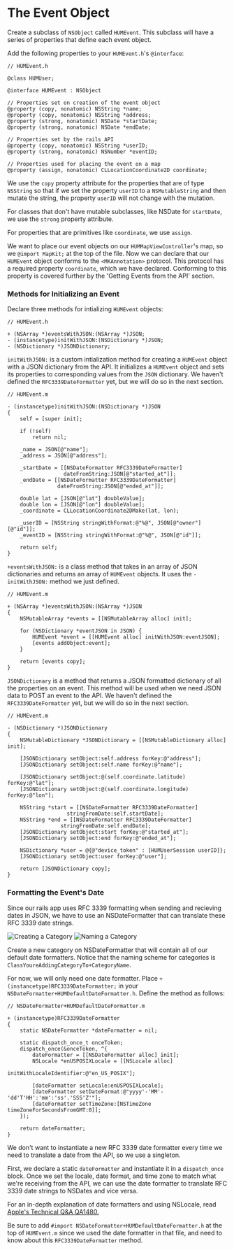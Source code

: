 # The Event Object

Create a subclass of `NSObject` called `HUMEvent`. This subclass will have a series of properties that define each event object.

Add the following properties to your `HUMEvent.h`'s `@interface`:

	// HUMEvent.h
	
	@class HUMUser;
	
	@interface HUMEvent : NSObject
	
	// Properties set on creation of the event object
	@property (copy, nonatomic) NSString *name;
	@property (copy, nonatomic) NSString *address;
	@property (strong, nonatomic) NSDate *startDate;
	@property (strong, nonatomic) NSDate *endDate;
	
	// Properties set by the rails API
	@property (copy, nonatomic) NSString *userID;
	@property (strong, nonatomic) NSNumber *eventID;
	
	// Properties used for placing the event on a map
	@property (assign, nonatomic) CLLocationCoordinate2D coordinate;
	
We use the `copy` property attribute for the properties that are of type `NSString` so that if we set the property `userID` to a `NSMutableString` and then mutate the string, the property `userID` will not change with the mutation.

For classes that don't have mutable subclasses, like NSDate for `startDate`, we use the `strong` property attribute.

For properties that are primitives like `coordinate`, we use `assign`.

We want to place our event objects on our `HUMMapViewController`'s map, so we `@import MapKit;` at the top of the file. Now we can declare that our `HUMEvent` object conforms to the `<MKAnnotation>` protocol. This protocol has a required property `coordinate`, which we have declared. Conforming to this property is covered further by the 'Getting Events from the API' section.

### Methods for Initializing an Event

Declare three methods for intializing `HUMEvent` objects:

	// HUMEvent.h

	+ (NSArray *)eventsWithJSON:(NSArray *)JSON;
	- (instancetype)initWithJSON:(NSDictionary *)JSON;
	- (NSDictionary *)JSONDictionary;

`initWithJSON:` is a custom intialization method for creating a `HUMEvent` object with a JSON dictionary from the API. It initializes a `HUMEvent` object and sets its properties to corresponding values from the `JSON` dictionary. We haven't defined the `RFC3339DateFormatter` yet, but we will do so in the next section.

	// HUMEvent.m
	
	- (instancetype)initWithJSON:(NSDictionary *)JSON
	{
    	self = [super init];
    
    	if (!self)
        	return nil;
    
        _name = JSON[@"name"];
        _address = JSON[@"address"];
        
        _startDate = [[NSDateFormatter RFC3339DateFormatter]
                      dateFromString:JSON[@"started_at"]];
        _endDate = [[NSDateFormatter RFC3339DateFormatter]
                    dateFromString:JSON[@"ended_at"]];
        
        double lat = [JSON[@"lat"] doubleValue];
        double lon = [JSON[@"lon"] doubleValue];
        _coordinate = CLLocationCoordinate2DMake(lat, lon);
        
        _userID = [NSString stringWithFormat:@"%@", JSON[@"owner"][@"id"]];
        _eventID = [NSString stringWithFormat:@"%@", JSON[@"id"]];
    
    	return self;
	}

`+eventsWithJSON:` is a class method that takes in an array of JSON dictionaries and returns an array of `HUMEvent` objects. It uses the `-initWithJSON:` method we just defined.

	// HUMEvent.m
	
	+ (NSArray *)eventsWithJSON:(NSArray *)JSON
	{
    	NSMutableArray *events = [[NSMutableArray alloc] init];
    
    	for (NSDictionary *eventJSON in JSON) {
        	HUMEvent *event = [[HUMEvent alloc] initWithJSON:eventJSON];
        	[events addObject:event];
    	}
    
    	return [events copy];
	}

`JSONDictionary` is a method that returns a JSON formatted dictionary of all the properties on an event. This method will be used when we need JSON data to POST an event to the API. We haven't defined the `RFC3339DateFormatter` yet, but we will do so in the next section.

	// HUMEvent.m
	
	- (NSDictionary *)JSONDictionary
	{
    	NSMutableDictionary *JSONDictionary = [[NSMutableDictionary alloc] init];
    
    	[JSONDictionary setObject:self.address forKey:@"address"];
    	[JSONDictionary setObject:self.name forKey:@"name"];
    
    	[JSONDictionary setObject:@(self.coordinate.latitude) forKey:@"lat"];
    	[JSONDictionary setObject:@(self.coordinate.longitude) forKey:@"lon"];
    
    	NSString *start = [[NSDateFormatter RFC3339DateFormatter]
                       stringFromDate:self.startDate];
    	NSString *end = [[NSDateFormatter RFC3339DateFormatter]
                     stringFromDate:self.endDate];
    	[JSONDictionary setObject:start forKey:@"started_at"];
    	[JSONDictionary setObject:end forKey:@"ended_at"];
    
    	NSDictionary *user = @{@"device_token" : [HUMUserSession userID]};
    	[JSONDictionary setObject:user forKey:@"user"];
    
    	return [JSONDictionary copy];
	}

### Formatting the Event's Date

Since our rails app uses RFC 3339 formatting when sending and recieving dates in JSON, we have to use an NSDateFormatter that can translate these RFC 3339 date strings.

![Creating a Category](images/ios_making_an_event_1.png)
![Naming a Category](images/ios_making_an_event_2.png)

Create a new category on NSDateFormatter that will contain all of our default date formatters. Notice that the naming scheme for categories is `ClassYoureAddingCategoryTo+CategoryName`. 

For now, we will only need one date formatter. Place `+ (instancetype)RFC3339DateFormatter;` in your `NSDateFormatter+HUMDefaultDateFormatter.h`. Define the method as follows:

	// NSDateFormatter+HUMDefaultDateFormatter.m
	
	+ (instancetype)RFC3339DateFormatter
	{
    	static NSDateFormatter *dateFormatter = nil;
    
    	static dispatch_once_t onceToken;
    	dispatch_once(&onceToken, ^{
        	dateFormatter = [[NSDateFormatter alloc] init];
        	NSLocale *enUSPOSIXLocale = [[NSLocale alloc]
                                     initWithLocaleIdentifier:@"en_US_POSIX"];
        
        	[dateFormatter setLocale:enUSPOSIXLocale];
        	[dateFormatter setDateFormat:@"yyyy'-'MM'-'dd'T'HH':'mm':'ss'.'SSS'Z'"];
        	[dateFormatter setTimeZone:[NSTimeZone timeZoneForSecondsFromGMT:0]];
    	});

    	return dateFormatter;
	}

We don't want to instantiate a new RFC 3339 date formatter every time we need to translate a date from the API, so we use a singleton.

First, we declare a static `dateFormatter` and instantiate it in a `dispatch_once` block. Once we set the locale, date format, and time zone to match what we're receiving from the API, we can use the date formatter to translate RFC 3339 date strings to NSDates and vice versa.
	
For an in-depth explanation of date formatters and using NSLocale, read [Apple's Technical Q&A QA1480.](https://developer.apple.com/library/ios/qa/qa1480/_index.html)

Be sure to add `#import NSDateFormatter+HUMDefaultDateFormatter.h` at the top of `HUMEvent.m` since we used the date formatter in that file, and need to know about this `RFC3339DateFormatter` method.
